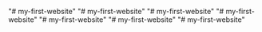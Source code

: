 "# my-first-website" 
"# my-first-website" 
"# my-first-website" 
"# my-first-website" 
"# my-first-website" 
"# my-first-website" 
"# my-first-website" 
